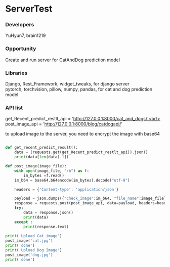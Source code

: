# ServerTest

### Developers
YuHyun7, brain1219

### Opportunity
Create and run server for CatAndDog prediction model

### Libraries
Django, Rest_Framework, widget_tweaks, for django server<br/>
pytorch, torchvision, pillow, numpy, pandas, for cat and dog prediction model
 
### API list
get_Recent_predict_restlt_api = 'http://127.0.0.1:8000/cat_and_dogs/'<br/>
post_image_api = 'http://127.0.0.1:8000/blog/catdogapi/'

to upload image to the server, you need to encrypt the image with base64
```python

def get_recent_predict_result():
    data = (requests.get(get_Recent_predict_restlt_api)).json()
    print(data[len(data)-1])

def post_image(image_file):
    with open(image_file, "rb") as f:
        im_bytes =f.read()
    im_b64 = base64.b64encode(im_bytes).decode("utf-8")

    headers = {'Content-type': 'application/json'}

    payload = json.dumps({"check_image":im_b64, "file_name":image_file})
    response = requests.post(post_image_api, data=payload, headers=headers)
    try:
        data = response.json()
        print(data)
    except :
        print(response.text)
        
print('Upload Cat image')
post_image('cat.jpg')
print('done')
print('Upload Dog Image')
post_image('dog.jpg')
print('done')
```

